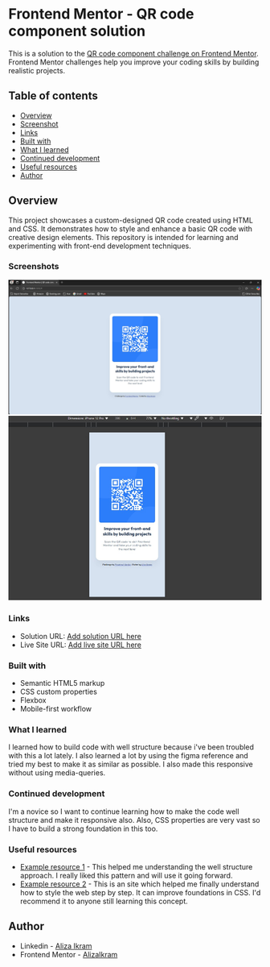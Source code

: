 # Frontend Mentor - QR code component solution

This is a solution to the [QR code component challenge on Frontend Mentor](https://www.frontendmentor.io/challenges/qr-code-component-iux_sIO_H). Frontend Mentor challenges help you improve your coding skills by building realistic projects. 

## Table of contents

  - [Overview](#overview)
  - [Screenshot](#screenshot)
  - [Links](#links)
  - [Built with](#built-with)
  - [What I learned](#what-i-learned)
  - [Continued development](#continued-development)
  - [Useful resources](#useful-resources)
  - [Author](#author)

## Overview

This project showcases a custom-designed QR code created using HTML and CSS. It demonstrates how to style and enhance a basic QR code with creative design elements. This repository is intended for learning and experimenting with front-end development techniques.

### Screenshots

![Desktop version](./screenshots/deskstop.jpg)
![Mobile version](./screenshots/mobile.jpg)


### Links

- Solution URL: [Add solution URL here](https://your-solution-url.com)
- Live Site URL: [Add live site URL here](https://your-live-site-url.com)

### Built with

- Semantic HTML5 markup
- CSS custom properties
- Flexbox
- Mobile-first workflow

### What I learned

I learned how to build code with well structure because i've been troubled with this a lot lately. I also learned a lot by using the figma reference and tried my best to make it as similar as possible. I also made this responsive without using media-queries.

### Continued development

I'm a novice so I want to continue learning how to make the code well structure and make it responsive also. Also, CSS properties are very vast so I have to build a strong foundation in this too.

### Useful resources

- [Example resource 1](https://www.youtube.com/watch?v=MOsWTckRPfk) - This helped me understanding the well structure approach. I really liked this pattern and will use it going forward.
- [Example resource 2](https://coddy.tech/courses/coddy_profile_card_clone__frontend_project) - This is an site which helped me finally understand how to style the web step by step. It can improve foundations in CSS. I'd recommend it to anyone still learning this concept.


## Author

- Linkedin - [Aliza Ikram](www.linkedin.com/in/aliza-ikram)
- Frontend Mentor - [AlizaIkram](https://www.frontendmentor.io/profile/AlizaIkram)
